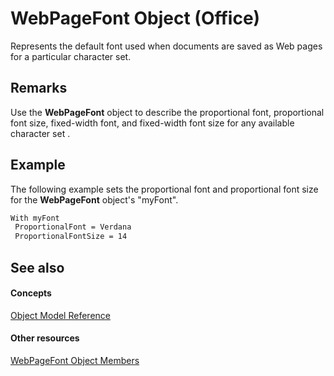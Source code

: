 
# WebPageFont Object (Office)

Represents the default font used when documents are saved as Web pages for a particular character set.


## Remarks

Use the  **WebPageFont** object to describe the proportional font, proportional font size, fixed-width font, and fixed-width font size for any available character set .


## Example

The following example sets the proportional font and proportional font size for the  **WebPageFont** object's "myFont".


```vb
With myFont 
 ProportionalFont = Verdana 
 ProportionalFontSize = 14
```


## See also


#### Concepts


[Object Model Reference](499c789a-aba2-0fad-649a-0ea964cd3b5e.md)
#### Other resources


[WebPageFont Object Members](82843862-c4b8-db92-d9a7-da36908a0b5e.md)